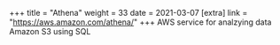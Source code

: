 +++
title = "Athena"
weight = 33
date = 2021-03-07
[extra]
link = "https://aws.amazon.com/athena/"
+++
AWS service for analzying data Amazon S3 using SQL

